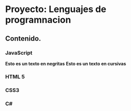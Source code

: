 # Proyecto: Lenguajes de programnacion
## Contenido.
### JavaScript
**Esto es un texto en negritas**
__Esto es un texto en cursivas__
### HTML 5
### CSS3
### C#
 
